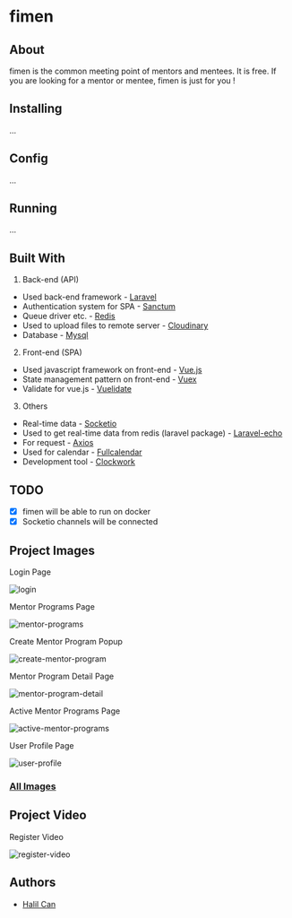# fimen

## About
fimen is the common meeting point of mentors and mentees. It is free. If you are looking for a mentor or mentee, fimen is just for you !

## Installing
...
## Config
...
## Running
...

## Built With
1. Back-end (API)
  - Used back-end framework - [Laravel](https://laravel.com/)
  - Authentication system for SPA - [Sanctum](https://laravel.com/docs/8.x/sanctum)
  - Queue driver etc. - [Redis](https://redis.io/)
  - Used to upload files to remote server - [Cloudinary](https://cloudinary.com/)
  - Database - [Mysql](https://www.mysql.com/)
2. Front-end (SPA)
  - Used javascript framework on front-end - [Vue.js](https://vuejs.org/)
  - State management pattern on front-end - [Vuex](https://vuex.vuejs.org/)
  - Validate for vue.js - [Vuelidate](https://vuelidate.js.org/)
3. Others
  - Real-time data - [Socketio](https://socket.io/) 
  - Used to get real-time data from redis (laravel package) - [Laravel-echo](https://www.npmjs.com/package/laravel-echo)
  - For request - [Axios](https://www.npmjs.com/package/axios) 
  - Used for calendar - [Fullcalendar](https://fullcalendar.io/)
  - Development tool - [Clockwork](https://github.com/itsgoingd/clockwork) 

## TODO
 - [x] fimen will be able to run on docker
 - [x] Socketio channels will be connected

## Project Images
Login Page

![login](https://github.com/halilcn/mentor-project/blob/main/project-images/giris-yap.PNG)


Mentor Programs Page

![mentor-programs](https://github.com/halilcn/mentor-project/blob/main/project-images/mentor-programlari.PNG)


Create Mentor Program Popup

![create-mentor-program](https://github.com/halilcn/mentor-project/blob/main/project-images/mentor-program-olusturma.PNG)


Mentor Program Detail Page

![mentor-program-detail](https://github.com/halilcn/mentor-project/blob/main/project-images/mentor-program-detay.PNG)


Active Mentor Programs Page

![active-mentor-programs](https://github.com/halilcn/mentor-project/blob/main/project-images/aktif-mentor-programlari.PNG)


User Profile Page

![user-profile](https://github.com/halilcn/mentor-project/blob/main/project-images/kullanici-profil.PNG)


### [All Images](https://github.com/halilcn/mentor-project/tree/main/project-images)

## Project Video
Register Video

![register-video](https://github.com/halilcn/mentor-project/blob/main/project-videos/register.gif)

## Authors
 - [Halil Can](https://github.com/halilcn)
 
 
